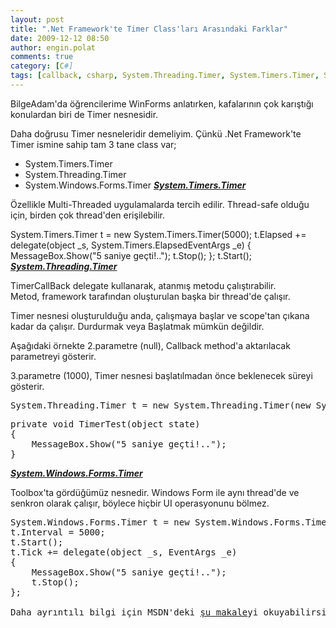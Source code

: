 ```yaml
---
layout: post
title: ".Net Framework'te Timer Class'ları Arasındaki Farklar"
date: 2009-12-12 08:50
author: engin.polat
comments: true
category: [C#]
tags: [callback, csharp, System.Threading.Timer, System.Timers.Timer, System.Windows.Forms.Timer, timer, TimerCallback]
---
```

BilgeAdam'da öğrencilerime WinForms anlatırken, kafalarının çok karıştığı konulardan biri de Timer nesnesidir.

Daha doğrusu Timer nesneleridir demeliyim. Çünkü .Net Framework'te Timer ismine sahip tam 3 tane class var;


*   System.Timers.Timer
*   System.Threading.Timer
*   System.Windows.Forms.Timer
<a title="MSDN: System.Timers.Timer" href="http://msdn.microsoft.com/en-us/library/system.timers.timer.aspx" target="_blank">***System.Timers.Timer***</a>

Özellikle Multi-Threaded uygulamalarda tercih edilir. Thread-safe olduğu için, birden çok thread'den erişilebilir.


System.Timers.Timer t = new System.Timers.Timer(5000);
t.Elapsed += delegate(object _s, System.Timers.ElapsedEventArgs _e)
{
    MessageBox.Show("5 saniye geçti!..");
    t.Stop();
};
t.Start();</pre>
<a title="MSDN: System.Threading.Timer" href="http://msdn.microsoft.com/en-us/library/system.threading.timer.aspx" target="_blank">***System.Threading.Timer***</a>

TimerCallBack delegate kullanarak, atanmış metodu çalıştırabilir. Metod, framework tarafından oluşturulan başka bir thread'de çalışır.

Timer nesnesi oluşturulduğu anda, çalışmaya başlar ve scope'tan çıkana kadar da çalışır. Durdurmak veya Başlatmak mümkün değildir.

Aşağıdaki örnekte 2.parametre (null), Callback method'a aktarılacak parametreyi gösterir.

3.parametre (1000), Timer nesnesi başlatılmadan önce beklenecek süreyi gösterir.
<pre class="brush:csharp">System.Threading.Timer t = new System.Threading.Timer(new System.Threading.TimerCallback(TimerTest), null, 1000, 5000);</pre>
<pre class="brush:csharp">private void TimerTest(object state)
{
    MessageBox.Show("5 saniye geçti!..");
}</pre>
<a title="MSDN: System.Windows.Forms.Timer" href="http://msdn.microsoft.com/en-us/library/system.windows.forms.timer.aspx" target="_blank">***System.Windows.Forms.Timer***</a>

Toolbox'ta gördüğümüz nesnedir. Windows Form ile aynı thread'de ve senkron olarak çalışır, böylece hiçbir UI operasyonunu bölmez.
<pre class="brush:csharp">System.Windows.Forms.Timer t = new System.Windows.Forms.Timer();
t.Interval = 5000;
t.Start();
t.Tick += delegate(object _s, EventArgs _e)
{
    MessageBox.Show("5 saniye geçti!..");
    t.Stop();
};

Daha ayrıntılı bilgi için MSDN'deki <a title="MSDN: Comparing the Timer Classes" href="http://msdn.microsoft.com/en-us/magazine/cc164015.aspx" target="_blank">şu makale</a>yi okuyabilirsiniz.

